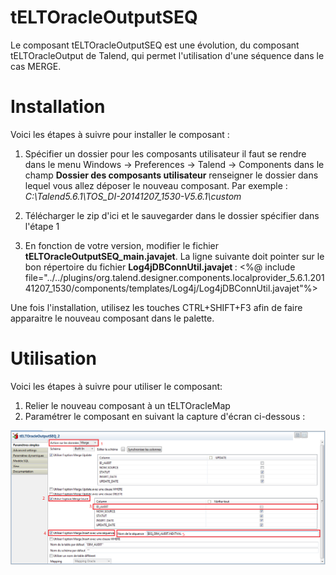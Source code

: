# tELTOracleOutputSEQ
Le composant tELTOracleOutputSEQ est une évolution, du composant tELTOracleOutput de Talend, qui permet l'utilisation d'une séquence dans le cas MERGE. 

# Installation
Voici les étapes à suivre pour installer le composant :
1. Spécifier un dossier pour les composants utilisateur 
    il faut se rendre dans le menu Windows -> Preferences -> Talend -> Components 
      dans le champ <b>Dossier des composants utilisateur</b> renseigner le dossier dans lequel vous allez déposer le nouveau composant. Par exemple : 
      <i>C:\Talend5.6.1\TOS_DI-20141207_1530-V5.6.1\custom</i>
2. Télécharger le zip d'ici et le sauvegarder dans le dossier spécifier dans l'étape 1

3. En fonction de votre version, modifier le fichier <b>tELTOracleOutputSEQ_main.javajet</b>. La ligne suivante doit pointer sur le bon répertoire du fichier <b>Log4jDBConnUtil.javajet </b>: 
    <%@ include file="../../plugins/org.talend.designer.components.localprovider_5.6.1.20141207_1530/components/templates/Log4j/Log4jDBConnUtil.javajet"%>      

Une fois l'installation, utilisez les touches CTRL+SHIFT+F3 afin de faire apparaitre le nouveau composant dans le palette. 

# Utilisation
Voici les étapes à suivre pour utiliser le composant:
1. Relier le nouveau composant à un tELTOracleMap
2. Paramétrer le composant en suivant la capture d'écran ci-dessous :
<img src="images/usage.png" alt="hi" class="inline"/>



